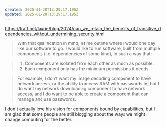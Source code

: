 ```yaml
---
created: 2025-01-28T13:29:17.195Z
updated: 2025-01-28T13:29:17.195Z
---
```

https://tratt.net/laurie/blog/2024/can_we_retain_the_benefits_of_transitive_dependencies_without_undermining_security.html

> With that qualification in mind, let me outline where I would one day like our software to go. I would like to run software, built from multiple components (i.e. dependencies of some kind), in such a way that:

> 1. Components are isolated from each other as much as possible.
> 2. Each component only has the minimum permissions it needs.

> For example, I don’t want my image decoding component to have network access, or the ability to access RAM with passwords in; but I do want my network downloading component to have network access, and I do want to be able to create a component that can manage and use passwords.

I don't actually love his vision for components bound by capabilities, but I am glad that some people are still blogging about the ways we might change computing for the better.